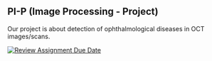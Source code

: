## PI-P (Image Processing - Project)

Our project is about detection of ophthalmological diseases in OCT images/scans.

[![Review Assignment Due Date](https://classroom.github.com/assets/deadline-readme-button-24ddc0f5d75046c5622901739e7c5dd533143b0c8e959d652212380cedb1ea36.svg)](https://classroom.github.com/a/p1z0_xZ_)
